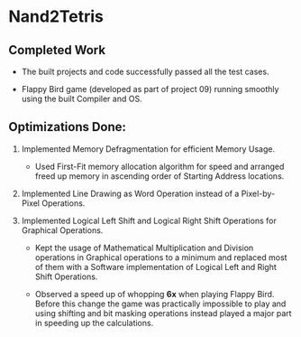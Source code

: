 # Nand2Tetris

## Completed Work

- The built projects and code successfully passed all the test cases.

- Flappy Bird game (developed as part of project 09) running smoothly using the built Compiler and OS.

## Optimizations Done:

1. Implemented Memory Defragmentation for efficient Memory Usage. 
    - Used First-Fit memory allocation algorithm for speed and arranged freed up memory in ascending order of Starting Address locations.


2. Implemented Line Drawing as Word Operation instead of a Pixel-by-Pixel Operations.

3. Implemented Logical Left Shift and Logical Right Shift Operations for Graphical Operations.
    - Kept the usage of Mathematical Multiplication and Division operations in Graphical operations to a minimum and replaced most of them with a Software implementation of Logical Left and Right Shift Operations.

    - Observed a speed up of whopping **6x** when playing Flappy Bird. Before this change the game was practically impossible to play and using shifting and bit masking operations instead played a major part in speeding up the calculations.
